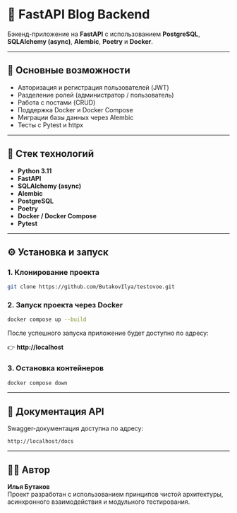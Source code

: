 # 📝 FastAPI Blog Backend

Бэкенд-приложение на **FastAPI** с использованием **PostgreSQL**, **SQLAlchemy (async)**, **Alembic**, **Poetry** и **Docker**.

---

## 🚀 Основные возможности

- Авторизация и регистрация пользователей (JWT)
- Разделение ролей (администратор / пользователь)
- Работа с постами (CRUD)
- Поддержка Docker и Docker Compose
- Миграции базы данных через Alembic
- Тесты с Pytest и httpx

---

## 🧩 Стек технологий

- **Python 3.11**
- **FastAPI**
- **SQLAlchemy (async)**
- **Alembic**
- **PostgreSQL**
- **Poetry**
- **Docker / Docker Compose**
- **Pytest**

---

## ⚙️ Установка и запуск

### 1. Клонирование проекта
```bash
git clone https://github.com/ButakovIlya/testovoe.git
```

### 2. Запуск проекта через Docker
```bash
docker compose up --build
```

После успешного запуска приложение будет доступно по адресу:

👉 **http://localhost**

### 3. Остановка контейнеров
```bash
docker compose down
```

---

## 📘 Документация API

Swagger-документация доступна по адресу:
```
http://localhost/docs
```
---

## 👨‍💻 Автор

**Илья Бутаков**  
Проект разработан с использованием принципов чистой архитектуры,  
асинхронного взаимодействия и модульного тестирования.
